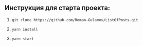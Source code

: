 ## Инструкция для старта проекта:

1. `git clone https://github.com/Roman-Gulamov/ListOfPosts.git`

2. `yarn install`

3. `yarn start`

